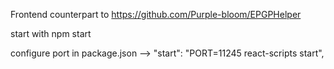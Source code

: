 Frontend counterpart to https://github.com/Purple-bloom/EPGPHelper  

start with npm start  

configure port in package.json --> "start": "PORT=11245 react-scripts start",